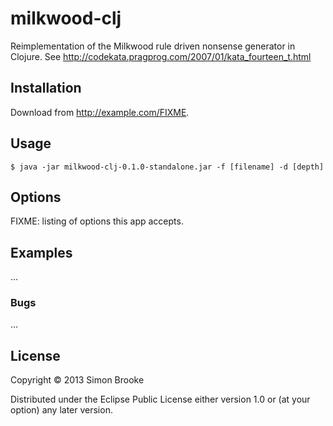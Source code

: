 # milkwood-clj

Reimplementation of the Milkwood rule driven nonsense generator in Clojure.
See http://codekata.pragprog.com/2007/01/kata_fourteen_t.html

## Installation

Download from http://example.com/FIXME.

## Usage

    $ java -jar milkwood-clj-0.1.0-standalone.jar -f [filename] -d [depth]

## Options

FIXME: listing of options this app accepts.

## Examples

...

### Bugs

...



## License

Copyright © 2013 Simon Brooke

Distributed under the Eclipse Public License either version 1.0 or (at
your option) any later version.
